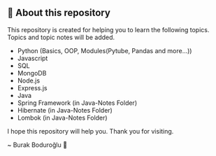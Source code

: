 ## 🤖 About this repository

This repository is created for helping you to learn the following topics. Topics and topic notes will be added.

- Python (Basics, OOP, Modules(Pytube, Pandas and more...))
- Javascript
- SQL
- MongoDB
- Node.js
- Express.js
- Java
- Spring Framework (in Java-Notes Folder)
- Hibernate (in Java-Notes Folder)
- Lombok (in Java-Notes Folder)

I hope this repository will help you. Thank you for visiting.

~ Burak Boduroğlu 👾
